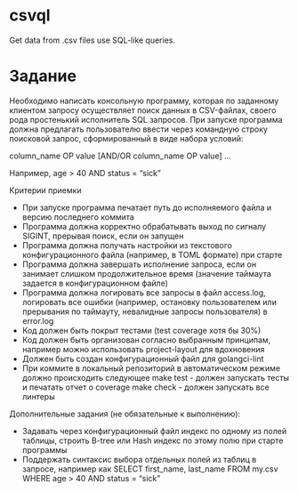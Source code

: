 # csvql
Get data from .csv files use SQL-like queries.

# Задание

Необходимо написать консольную программу, которая по заданному клиентом запросу осуществляет поиск данных в CSV-файлах, своего рода простенький исполнитель SQL запросов.
При запуске программа должна предлагать пользователю ввести через командную строку поисковой запрос, сформированный в виде набора условий: 
 
column_name OP value [AND/OR column_name OP value] …

Например, age > 40 AND status = “sick”

Критерии приемки
- При запуске программа печатает путь до исполняемого файла и версию последнего коммита
- Программа должна корректно обрабатывать выход по сигналу SIGINT, прерывая поиск, если он запущен
- Программа должна получать настройки из текстового конфигурационного файла (например, в TOML формате) при старте
- Программа должна завершать исполнение запроса, если он занимает слишком продолжительное время (значение таймаута задается в конфигурационном файле)
- Программа должна логировать все запросы в файл access.log, логировать все ошибки (например, остановку пользователем или прерывания по таймауту, невалидные запросы пользователя) в error.log
- Код должен быть покрыт тестами (test coverage хотя бы 30%)
- Код должен быть организован согласно выбранным принципам, например можно использовать project-layout для вдохновения
- Должен быть создан конфигурационный файл для golangci-lint
- При коммите в локальный репозиторий в автоматическом режиме должно происходить следующее
  make test - должен запускать тесты и печатать отчет о coverage
  make check - должен запускать все линтеры

Дополнительные задания (не обязательные к выполнению):
- Задавать через конфигурационный файл индекс по одному из полей таблицы, строить B-tree или Hash индекс по этому полю при старте программы
- Поддержать синтаксис выбора отдельных полей из таблиц в запросе, например как SELECT first_name, last_name FROM my.csv WHERE age > 40 AND status = “sick”
